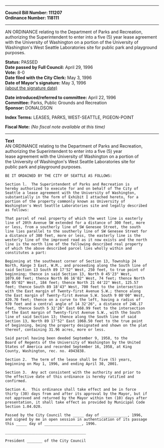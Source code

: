 * * * * *  
  
**Council Bill Number: [](#h0)[](#h2)111207**   
**Ordinance Number: 118111**  
  
* * * * *  
  
AN ORDINANCE relating to the Department of Parks and Recreation, authorizing the Superintendent to enter into a five (5) year lease agreement with the University of Washington on a portion of the University of Washington's West Seattle Laboratories site for public park and playground purposes.  
  
**Status:** PASSED   
**Date passed by Full Council:** April 29, 1996   
**Vote:** 8-0   
**Date filed with the City Clerk:** May 3, 1996   
**Date of Mayor's signature:** May 3, 1996   
[(about the signature date)](/~public/approvaldate.htm)   
  
  
**Date introduced/referred to committee:** April 22, 1996   
**Committee:** Parks, Public Grounds and Recreation   
**Sponsor:** DONALDSON   
  
**Index Terms:** LEASES, PARKS, WEST-SEATTLE, PIGEON-POINT  
  
**Fiscal Note:** *(No fiscal note available at this time)*  
  
* * * * *  
  
**Text**  
    AN ORDINANCE relating to the Department of Parks and Recreation,  
    authorizing the Superintendent to enter into a five (5) year  
    lease agreement with the University of Washington on a portion of  
    the University of Washington's West Seattle Laboratories site for  
    public park and playground purposes.  
  
    BE IT ORDAINED BY THE CITY OF SEATTLE AS FOLLOWS:  
  
    Section l.  The Superintendent of Parks and Recreation is  
    hereby authorized to execute for and on behalf of The City of  
    Seattle a lease agreement with the University of Washington,  
    substantially in the form of Exhibit I attached hereto, for a  
    portion of the property commonly known as University of  
    Washington's West Seattle Laboratories site and legally described  
    as follows:  
  
    That parcel of real property of which the west line is easterly  
    line of 20th Avenue SW extended for a distance of 300 feet, more  
    or less, from a southerly line of SW Genesee Street, the south  
    line lies parallel to the southerly line of SW Genesee Street for  
    a distance of 380 feet, more or less, the easterly line is the  
    westerly line of the improved road as it now exists and the north  
    line is the north line of the following described real property  
    of which the above described parcel lies wholly within and  
    constitutes a part:  
  
    Beginning at the southeast corner of Section 13, Township 24  
    North, Range 3 East, W.M., and proceeding along the South line of  
    said Section 13 South 89 17'52" West, 250 feet, to true point of  
    beginning; thence in said Section 13, North 0 45'23" West,  
    1079.60 feet; thence North 86 16'02" West, 74 feet; thence North  
    60 05'02" West, 184 feet; thence North 21 44'22" West, 125.57  
    feet; thence South 89 18'43" West, 700 feet to the intersection  
    with the East margin of Twenty-first Avenue S.W.; thence along  
    the East margin of Twenty-first Avenue S.W. South 9 00'00" West,  
    420.70 feet; thence on a curve to the left, having a radius of  
    970 feet and a central angle of 14 32'26", a distance of 246.17  
    feet, thence South 5 32'26" East 668.99 feet to the intersection  
    of the East margin of Twenty-first Avenue S.W., with the South  
    line of said Section 13; thence along the South line of said  
    Section 13, North 89 17'52" East 1068.50 feet to the true point  
    of beginning, being the property designated and shown on the plat  
    thereof, containing 31.96 acres, more or less.  
  
    Said parcel having been deeded September 9, 1958, to the  
    Board of Regents of the University of Washington by the United  
    States of America and recorded September 16, 1958, at King  
    County, Washington, rec. no. 4943838.  
  
    Section 2.  The term of the lease shall be five (5) years,  
    beginning on May 1, 1996, and ending April 30, 2001.  
  
    Section 3.  Any act consistent with the authority and prior to  
    the effective date of this ordinance is hereby ratified and  
    confirmed.  
  
    Section 4.  This ordinance shall take effect and be in force  
    thirty (30) days from and after its approval by the Mayor, but if  
    not approved and returned by the Mayor within ten (10) days after  
    presentation, it shall take effect as provided by Municipal Code  
    Section 1.04.020.  
  
    Passed by the City Council the _____ day of ____________, 1996,  
    and signed by me in open session in authentication of its passage  
    this _____ day of _________________, 1996.  
  
    _____________________________________  
  
    President _______ of the City Council  
